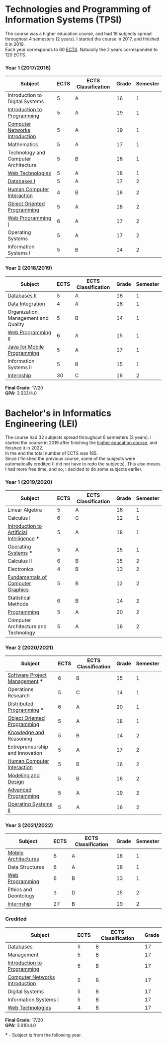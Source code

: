 # Technologies and Programming of Information Systems (TPSI)

The course was a higher education course, and had 19 subjects spread throughout 4 semesters (2 years). I started the course in 2017, and finished it in 2019.  
Each year corresponds to 60 [ECTS](https://en.wikipedia.org/wiki/European_Credit_Transfer_and_Accumulation_System). Naturally the 2 years corresponded to 120 ECTS.

### Year 1 (2017/2018)

| Subject | ECTS | ECTS Classification | Grade | Semester |
| --- | --- | --- | --- | --- |
| Introduction to Digital Systems | 5 | A | 16 | 1 |
| [Introduction to Programming](https://github.com/ShadowXPAEdu/tpsi-introduction-to-programming) | 5 | A | 19 | 1 |
| [Computer Networks Introduction](https://github.com/ShadowXPAEdu/tpsi-computer-networks-introduction) | 5 | A | 19 | 1 |
| Mathematics | 5 | A | 17 | 1 |
| Technology and Computer Architecture | 5 | B | 16 | 1 |
| [Web Technologies](https://github.com/ShadowXPAEdu/tpsi-web-technologies) | 5 | A | 18 | 1 |
| [Databases I](https://github.com/ShadowXPAEdu/tpsi-databases-i) | 5 | A | 17 | 2 |
| [Human Computer Interaction](https://github.com/ShadowXPAEdu/tpsi-human-computer-interaction) | 4 | B | 16 | 2 |
| [Object Oriented Programming](https://github.com/ShadowXPAEdu/tpsi-object-oriented-programming) | 5 | A | 18 | 2 |
| [Web Programming I](https://github.com/ShadowXPAEdu/tpsi-web-programming-i) | 6 | A | 17 | 2 |
| Operating Systems | 5 | A | 17 | 2 |
| Information Systems I | 5 | B | 14 | 2 |

### Year 2 (2018/2019)

| Subject | ECTS | ECTS Classification | Grade | Semester |
| --- | --- | --- | --- | --- |
| [Databases II](https://github.com/ShadowXPAEdu/tpsi-databases-ii) | 5 | A | 18 | 1 |
| [Data Integration](https://github.com/ShadowXPAEdu/tpsi-data-integration) | 4 | A | 18 | 1 |
| Organization, Management and Quality | 5 | B | 14 | 1 |
| [Web Programming II](https://github.com/ShadowXPAEdu/tpsi-web-programming-ii) | 6 | A | 15 | 1 |
| [Java for Mobile Programming](https://github.com/ShadowXPAEdu/tpsi-java-for-mobile-programming) | 5 | A | 17 | 1 |
| Information Systems II | 5 | B | 15 | 1 |
| [Internship](https://github.com/ShadowXPAEdu/tpsi-internship) | 30 | C | 16 | 2 |

**Final Grade:** 17/20  
**GPA:** 3.533/4.0

# Bachelor's in Informatics Engineering (LEI)

The course had 32 subjects spread throughout 6 semesters (3 years). I started the course in 2019 after finishing the [higher education course](#technologies-and-programming-of-information-systems-tpsi), and finished it in 2022.  
In the end the total number of ECTS was 185.  
Since I finished the previous course, some of the subjects were automatically credited (I did not have to redo the subjects). This also means I had more free time, and so, I decided to do some subjects earlier.

### Year 1 (2019/2020)

| Subject | ECTS | ECTS Classification | Grade | Semester |
| --- | --- | --- | --- | --- |
| Linear Algebra | 5 | A | 16 | 1 |
| Calculus I | 6 | C | 12 | 1 |
| [Introduction to Artificial Intelligence](https://github.com/ShadowXPAEdu/lei-introduction-to-artificial-intelligence) **\*** | 5 | A | 18 | 1 |
| [Operating Systems](https://github.com/ShadowXPAEdu/lei-operating-systems) **\*** | 5 | A | 15 | 1 |
| Calculus II | 6 | B | 15 | 2 |
| Electronics | 4 | B | 13 | 2 |
| [Fundamentals of Computer Graphics](https://github.com/ShadowXPAEdu/lei-fundamentals-of-computer-graphics) | 5 | B | 12 | 2 |
| Statistical Methods | 6 | B | 14 | 2 |
| [Programming](https://github.com/ShadowXPAEdu/lei-programming) | 5 | A | 20 | 2 |
| Computer Architecture and Technology | 5 | A | 16 | 2 |

### Year 2 (2020/2021)

| Subject | ECTS | ECTS Classification | Grade | Semester |
| --- | --- | --- | --- | --- |
| [Software Project Management](https://github.com/ShadowXPAEdu/lei-software-project-management) **\*** | 6 | B | 15 | 1 |
| Operations Research | 5 | C | 14 | 1 |
| [Distributed Programming](https://github.com/ShadowXPAEdu/lei-distributed-programming) **\*** | 6 | A | 20 | 1 |
| [Object Oriented Programming](https://github.com/ShadowXPAEdu/lei-object-oriented-programming) | 5 | A | 18 | 1 |
| [Knowledge and Reasoning](https://github.com/ShadowXPAEdu/lei-knowledge-and-reasoning) | 5 | B | 14 | 2 |
| Entrepreneurship and Innovation | 5 | A | 17 | 2 |
| [Human Computer Interaction](https://github.com/ShadowXPAEdu/lei-human-computer-interaction) | 5 | B | 16 | 2 |
| [Modeling and Design](https://github.com/ShadowXPAEdu/lei-modeling-and-design) | 5 | B | 16 | 2 |
| [Advanced Programming](https://github.com/ShadowXPAEdu/lei-advanced-programming) | 5 | A | 19 | 2 |
| [Operating Systems II](https://github.com/ShadowXPAEdu/lei-operating-systems-ii) | 5 | A | 16 | 2 |

### Year 3 (2021/2022)

| Subject | ECTS | ECTS Classification | Grade | Semester |
| --- | --- | --- | --- | --- |
| [Mobile Architectures](https://github.com/ShadowXPAEdu/lei-mobile-architectures) | 6 | A | 18 | 1 |
| Data Structures | 6 | A | 18 | 1 |
| [Web Programming](https://github.com/ShadowXPAEdu/lei-web-programming) | 6 | B | 13 | 1 |
| Ethics and Deontology | 3 | D | 15 | 2 |
| [Internship](https://github.com/ShadowXPAEdu/lei-internship) | 27 | B | 19 | 2 |

### Credited

| Subject | ECTS | ECTS Classification | Grade |
| --- | --- | --- | --- |
| [Databases](https://github.com/ShadowXPAEdu/tpsi-databases-i) | 5 | B | 17 |
| Management | 5 | B | 17 |
| [Introduction to Programming](https://github.com/ShadowXPAEdu/tpsi-introduction-to-programming) | 5 | B | 17 |
| [Computer Networks Introduction](https://github.com/ShadowXPAEdu/tpsi-computer-networks-introduction) | 5 | B | 17 |
| Digital Systems | 5 | B | 17 |
| Information Systems I | 5 | B | 17 |
| [Web Technologies](https://github.com/ShadowXPAEdu/tpsi-web-technologies) | 4 | B | 17 |

**Final Grade:** 17/20  
**GPA:** 3.610/4.0

**\*** - Subject is from the following year.
